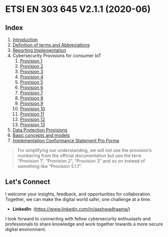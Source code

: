 # ETSI EN 303 645 V2.1.1 (2020-06)

## Index

1. [Introduction](Introduction.md)
2. [Definition of terms and Abbreviations](Definition_of_terms_and_Abbreviations.md)
3. [Reporting Implementation](Reporting_Implementation.md)
4. Cybersecurity Provisions for consumer IoT
   1. [Provision 1](Provision_1.md)
   2. [Provision 2](Provision_2.md)
   3. [Provision 3](Provision_3.md)
   4. [Provision 4](Provision_4.md)
   5. [Provision 5](Provision_5.md)
   6. [Provision 6](Provision_6.md)
   7. [Provision 7](Provision_7.md)
   8. [Provision 8](Provision_8.md)
   9. [Provision 9](Provision_9.md)
   10. [Provision 10](Provision_10.md)
   11. [Provision 11](Provision_11.md)
   12. [Provision 12](Provision_12.md)
   13. [Provision 13](Provision_13.md)
5. [Data Protection Provisions](Data_Protection_Provisions.md)
6. [Basic concepts and models](Basic_concepts_and_models.md)
7. [Implementation Conformance Statement Pro Forma](Implementation_Conformance_Statement_Pro_Forma.md)

> For simplifying our understanding, we will not use the provision’s numbering from the official documentation but use the term “Provision 1”, “Provision 2”, “Provision 3” and so on instead of something like “Provision 5.1.1”.

## Let's Connect

I welcome your insights, feedback, and opportunities for collaboration. Together, we can make the digital world safer, one challenge at a time.

- **LinkedIn**: (https://www.linkedin.com/in/aashwadhaama/)

I look forward to connecting with fellow cybersecurity enthusiasts and professionals to share knowledge and work together towards a more secure digital environment.
